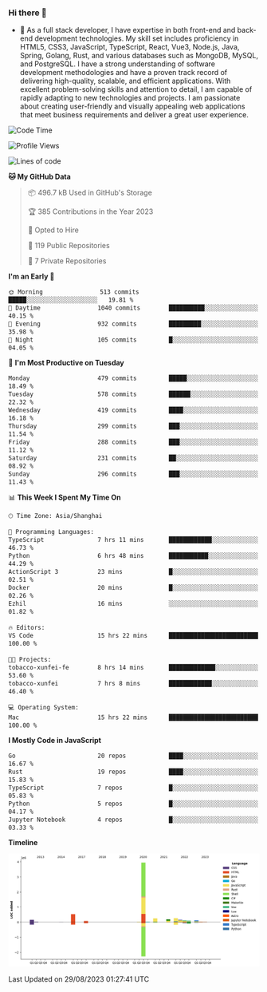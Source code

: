 ### Hi there 👋

- 🌱 As a full stack developer, I have expertise in both front-end and back-end development technologies. My skill set includes proficiency in HTML5, CSS3, JavaScript, TypeScript, React, Vue3, Node.js, Java, Spring, Golang, Rust, and various databases such as MongoDB, MySQL, and PostgreSQL. I have a strong understanding of software development methodologies and have a proven track record of delivering high-quality, scalable, and efficient applications. With excellent problem-solving skills and attention to detail, I am capable of rapidly adapting to new technologies and projects. I am passionate about creating user-friendly and visually appealing web applications that meet business requirements and deliver a great user experience.

<!--START_SECTION:waka-->
![Code Time](http://img.shields.io/badge/Code%20Time-1%2C118%20hrs%2034%20mins-blue)

![Profile Views](http://img.shields.io/badge/Profile%20Views-0-blue)

![Lines of code](https://img.shields.io/badge/From%20Hello%20World%20I%27ve%20Written-6.0%20million%20lines%20of%20code-blue)

**🐱 My GitHub Data** 

> 📦 496.7 kB Used in GitHub's Storage 
 > 
> 🏆 385 Contributions in the Year 2023
 > 
> 💼 Opted to Hire
 > 
> 📜 119 Public Repositories 
 > 
> 🔑 7 Private Repositories 
 > 
**I'm an Early 🐤** 

```text
🌞 Morning                513 commits         █████░░░░░░░░░░░░░░░░░░░░   19.81 % 
🌆 Daytime                1040 commits        ██████████░░░░░░░░░░░░░░░   40.15 % 
🌃 Evening                932 commits         █████████░░░░░░░░░░░░░░░░   35.98 % 
🌙 Night                  105 commits         █░░░░░░░░░░░░░░░░░░░░░░░░   04.05 % 
```
📅 **I'm Most Productive on Tuesday** 

```text
Monday                   479 commits         █████░░░░░░░░░░░░░░░░░░░░   18.49 % 
Tuesday                  578 commits         ██████░░░░░░░░░░░░░░░░░░░   22.32 % 
Wednesday                419 commits         ████░░░░░░░░░░░░░░░░░░░░░   16.18 % 
Thursday                 299 commits         ███░░░░░░░░░░░░░░░░░░░░░░   11.54 % 
Friday                   288 commits         ███░░░░░░░░░░░░░░░░░░░░░░   11.12 % 
Saturday                 231 commits         ██░░░░░░░░░░░░░░░░░░░░░░░   08.92 % 
Sunday                   296 commits         ███░░░░░░░░░░░░░░░░░░░░░░   11.43 % 
```


📊 **This Week I Spent My Time On** 

```text
🕑︎ Time Zone: Asia/Shanghai

💬 Programming Languages: 
TypeScript               7 hrs 11 mins       ████████████░░░░░░░░░░░░░   46.73 % 
Python                   6 hrs 48 mins       ███████████░░░░░░░░░░░░░░   44.29 % 
ActionScript 3           23 mins             █░░░░░░░░░░░░░░░░░░░░░░░░   02.51 % 
Docker                   20 mins             █░░░░░░░░░░░░░░░░░░░░░░░░   02.26 % 
Ezhil                    16 mins             ░░░░░░░░░░░░░░░░░░░░░░░░░   01.82 % 

🔥 Editors: 
VS Code                  15 hrs 22 mins      █████████████████████████   100.00 % 

🐱‍💻 Projects: 
tobacco-xunfei-fe        8 hrs 14 mins       █████████████░░░░░░░░░░░░   53.60 % 
tobacco-xunfei           7 hrs 8 mins        ████████████░░░░░░░░░░░░░   46.40 % 

💻 Operating System: 
Mac                      15 hrs 22 mins      █████████████████████████   100.00 % 
```

**I Mostly Code in JavaScript** 

```text
Go                       20 repos            ████░░░░░░░░░░░░░░░░░░░░░   16.67 % 
Rust                     19 repos            ████░░░░░░░░░░░░░░░░░░░░░   15.83 % 
TypeScript               7 repos             █░░░░░░░░░░░░░░░░░░░░░░░░   05.83 % 
Python                   5 repos             █░░░░░░░░░░░░░░░░░░░░░░░░   04.17 % 
Jupyter Notebook         4 repos             █░░░░░░░░░░░░░░░░░░░░░░░░   03.33 % 
```



**Timeline**

![Lines of Code chart](https://raw.githubusercontent.com/elton/elton/main/assets/bar_graph.png)


 Last Updated on 29/08/2023 01:27:41 UTC
<!--END_SECTION:waka-->

<!--
**elton/elton** is a ✨ _special_ ✨ repository because its `README.md` (this file) appears on your GitHub profile.

Here are some ideas to get you started:

- 🔭 I’m currently working on ...
- 🌱 I’m currently learning ...
- 👯 I’m looking to collaborate on ...
- 🤔 I’m looking for help with ...
- 💬 Ask me about ...
- 📫 How to reach me: ...
- 😄 Pronouns: ...
- ⚡ Fun fact: ...
-->
